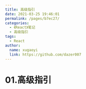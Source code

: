 ```yaml
---
title: 高级指引
date: 2021-03-25 19:46:01
permalink: /pages/b7ec27/
categories: 
  - 《React》笔记
  - 高级指引
tags: 
  - React
author: 
  name: xugaoyi
  link: https://github.com/dazer007
---
```

# 01.高级指引
